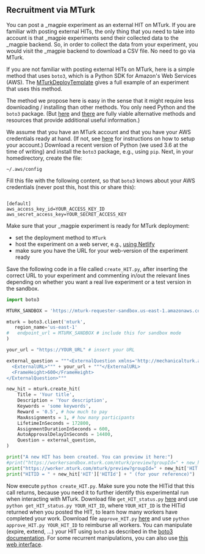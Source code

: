 ## Recruitment via MTurk

You can post a _magpie experiment as an external HIT on MTurk. If you are familiar with posting external HITs, the only thing that you need to take into account is that _magpie experiments send their collected data to the _magpie backend. So, in order to collect the data from your experiment, you would visit the _magpie backend to download a CSV file. No need to go via MTurk.

If you are not familiar with posting external HITs on MTurk, here is a simple method that uses `boto3`, which is a Python SDK for Amazon's Web Services (AWS). The [MTurkDeployTemplate](https://github.com/magpie-ea/MTurkDeployTemplate) gives a full example of an experiment that uses this method.

The method we propose here is easy in the sense that it might require less downloading / installing than other methods. You only need Python and the `boto3` package. (But [here](https://github.com/Ciyang/experiment_template) and [there](https://cocolab.stanford.edu/mturk-tools.html) are fully viable alternative methods and resources that provide additional useful information.)

We assume that you have an MTurk account and that you have your AWS credentials ready at hand. (If not, see [here](https://github.com/Ciyang/experiment_template) for instructions on how to setup your account.) Download a recent version of Python (we used 3.6 at the time of writing) and install the `boto3` package, e.g., using `pip`. Next, in your homedirectory, create the file:

~~~
~/.aws/config
~~~

Fill this file with the following content, so that `boto3` knows about your AWS credentials (never post this, host this or share this):

~~~

[default]
aws_access_key_id=YOUR_ACCESS_KEY_ID
aws_secret_access_key=YOUR_SECRET_ACCESS_KEY

~~~

Make sure that your _magpie experiment is ready for MTurk deployment:

- set the deployment method to `MTurk`
- host the experiment on a web server, e.g., [using Netlify](/03_deploying_experiments/02_hosting_on_netlify/)
- make sure you have the URL for your web-version of the experiment ready

Save the following code in a file called `create_HIT.py`, after inserting the correct URL to your experiment and commenting in/out the relevant lines depending on whether you want a real live experiment or a test version in the sandbox.

~~~python
import boto3

MTURK_SANDBOX = 'https://mturk-requester-sandbox.us-east-1.amazonaws.com'

mturk = boto3.client('mturk',
   region_name='us-east-1'
#   endpoint_url = MTURK_SANDBOX # include this for sandbox mode
)

your_url = "https://YOUR_URL" # insert your URL

external_question = """<ExternalQuestion xmlns='http://mechanicalturk.amazonaws.com/AWSMechanicalTurkDataSchemas/2006-07-14/ExternalQuestion.xsd'>
  <ExternalURL>""" + your_url + """</ExternalURL>
  <FrameHeight>600</FrameHeight>
</ExternalQuestion>"""

new_hit = mturk.create_hit(
    Title = 'Your title',
    Description = 'Your description',
    Keywords = 'some keywords',
    Reward = '0.5', # how much to pay
    MaxAssignments = 1, # how many participants
    LifetimeInSeconds = 172800, 
    AssignmentDurationInSeconds = 600,
    AutoApprovalDelayInSeconds = 14400,
    Question = external_question,
)

print("A new HIT has been created. You can preview it here:")
#print("https://workersandbox.mturk.com/mturk/preview?groupId=" + new_hit['HIT']['HITGroupId']) # comment in for sandbox mode
print("https://worker.mturk.com/mturk/preview?groupId=" + new_hit['HIT']['HITGroupId']) # use this otherwise
print("HITID = " + new_hit['HIT']['HITId'] + " (for your reference)")
~~~

Now execute `python create_HIT.py`. Make sure you note the HITid that this call returns, because you need it to further identify this experimental run when interacting with MTurk. Download file `get_HIT_status.py` [here](https://github.com/magpie-ea/MTurkDeployTemplate/blob/master/get_HIT_status.py) and use `python get_HIT_status.py YOUR_HIT_ID`, where `YOUR_HIT_ID` is the HITid returned when you posted the HIT, to learn how many workers have completed your work. Download file `approve_HIT.py` [here](https://github.com/magpie-ea/MTurkDeployTemplate/blob/master/approve_HIT.py) and use `python approve_HIT.py YOUR_HIT_ID` to reimburse all workers. You can manipulate (expire, extend, ...) your HIT using `boto3` as described in the  [boto3 documentation](http://boto3.readthedocs.io/en/latest/index.html). For some recurrent manipulations, you can also use [this web interface](https://manage-hits-individually.s3.amazonaws.com/v4.0/index.html).
